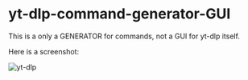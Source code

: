 # yt-dlp-command-generator-GUI

This is a only a GENERATOR for commands, not a GUI for yt-dlp itself.

Here is a screenshot:

![yt-dlp](https://user-images.githubusercontent.com/97191104/156042483-aba7c487-effb-4cbf-ba00-78b7dd56981d.PNG)
